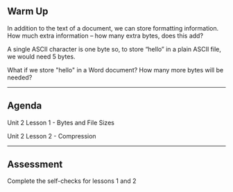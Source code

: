 ## Warm Up

In addition to the text of a document, we can store formatting information. How much extra information – how many extra bytes, does this add?

A single ASCII character is one byte so, to store “hello” in a plain ASCII file, we would need 5 bytes.

What if we store "hello" in a Word document? How many more bytes will be needed?

---

## Agenda

Unit 2 Lesson 1 - Bytes and File Sizes

Unit 2 Lesson 2 - Compression

---

## Assessment

Complete the self-checks for lessons 1 and 2
